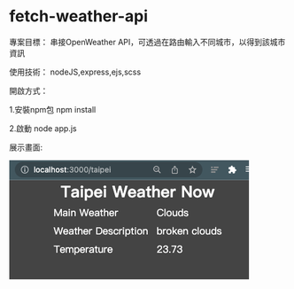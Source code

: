 # fetch-weather-api

專案目標：
串接OpenWeather API，可透過在路由輸入不同城市，以得到該城市資訊

使用技術：
nodeJS,express,ejs,scss

開啟方式：

1.安裝npm包
npm install

2.啟動
node app.js

展示畫面:

![image](/weather.png)
